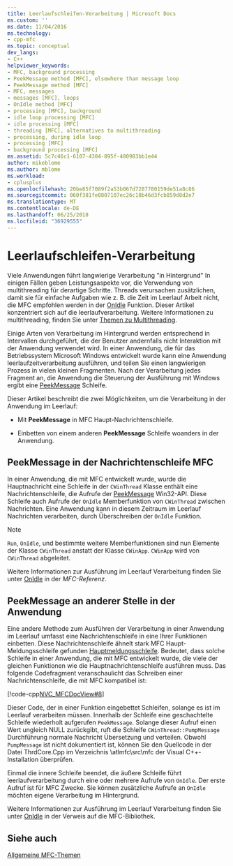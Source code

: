```yaml
---
title: Leerlaufschleifen-Verarbeitung | Microsoft Docs
ms.custom: ''
ms.date: 11/04/2016
ms.technology:
- cpp-mfc
ms.topic: conceptual
dev_langs:
- C++
helpviewer_keywords:
- MFC, background processing
- PeekMessage method [MFC], elsewhere than message loop
- PeekMessage method [MFC]
- MFC, messages
- messages [MFC], loops
- OnIdle method [MFC]
- processing [MFC], background
- idle loop processing [MFC]
- idle processing [MFC]
- threading [MFC], alternatives to multithreading
- processing, during idle loop
- processing [MFC]
- background processing [MFC]
ms.assetid: 5c7c46c1-6107-4304-895f-480983bb1e44
author: mikeblome
ms.author: mblome
ms.workload:
- cplusplus
ms.openlocfilehash: 20be85f7089f2a53b067d7287780159de51a8c86
ms.sourcegitcommit: 060f381fe0807107ec26c18b46d3fcb859d8d2e7
ms.translationtype: MT
ms.contentlocale: de-DE
ms.lasthandoff: 06/25/2018
ms.locfileid: "36929555"
---
```

# <a name="idle-loop-processing"></a>Leerlaufschleifen-Verarbeitung
Viele Anwendungen führt langwierige Verarbeitung "in Hintergrund" In einigen Fällen geben Leistungsaspekte vor, die Verwendung von multithreading für derartige Schritte. Threads verursachen zusätzlichen, damit sie für einfache Aufgaben wie z. B. die Zeit im Leerlauf Arbeit nicht, die MFC empfohlen werden in der [OnIdle](../mfc/reference/cwinthread-class.md#onidle) Funktion. Dieser Artikel konzentriert sich auf die leerlaufverarbeitung. Weitere Informationen zu multithreading, finden Sie unter [Themen zu Multithreading](../parallel/multithreading-support-for-older-code-visual-cpp.md).  
  
 Einige Arten von Verarbeitung im Hintergrund werden entsprechend in Intervallen durchgeführt, die der Benutzer andernfalls nicht Interaktion mit der Anwendung verwendet wird. In einer Anwendung, die für das Betriebssystem Microsoft Windows entwickelt wurde kann eine Anwendung leerlaufzeitverarbeitung ausführen, und teilen Sie einen langwierigen Prozess in vielen kleinen Fragmenten. Nach der Verarbeitung jedes Fragment an, die Anwendung die Steuerung der Ausführung mit Windows ergibt eine [PeekMessage](http://msdn.microsoft.com/library/windows/desktop/ms644943) Schleife.  
  
 Dieser Artikel beschreibt die zwei Möglichkeiten, um die Verarbeitung in der Anwendung im Leerlauf:  
  
-   Mit **PeekMessage** in MFC Haupt-Nachrichtenschleife.  
  
-   Einbetten von einem anderen **PeekMessage** Schleife woanders in der Anwendung.  
  
##  <a name="_core_peekmessage_in_the_mfc_message_loop"></a> PeekMessage in der Nachrichtenschleife MFC  
 In einer Anwendung, die mit MFC entwickelt wurde, wurde die Hauptnachricht eine Schleife in der `CWinThread` Klasse enthält eine Nachrichtenschleife, die Aufrufe der [PeekMessage](http://msdn.microsoft.com/library/windows/desktop/ms644943) Win32-API. Diese Schleife auch Aufrufe der `OnIdle` Memberfunktion von `CWinThread` zwischen Nachrichten. Eine Anwendung kann in diesem Zeitraum im Leerlauf Nachrichten verarbeiten, durch Überschreiben der `OnIdle` Funktion.  
  
> [!NOTE]
>  `Run`, `OnIdle`, und bestimmte weitere Memberfunktionen sind nun Elemente der Klasse `CWinThread` anstatt der Klasse `CWinApp`. `CWinApp` wird von `CWinThread` abgeleitet.  
  
 Weitere Informationen zur Ausführung im Leerlauf Verarbeitung finden Sie unter [OnIdle](../mfc/reference/cwinthread-class.md#onidle) in der *MFC-Referenz*.  
  
##  <a name="_core_peekmessage_elsewhere_in_your_application"></a> PeekMessage an anderer Stelle in der Anwendung  
 Eine andere Methode zum Ausführen der Verarbeitung in einer Anwendung im Leerlauf umfasst eine Nachrichtenschleife in eine Ihrer Funktionen einbetten. Diese Nachrichtenschleife ähnelt stark MFC Haupt-Meldungsschleife gefunden [Hauptmeldungsschleife](../mfc/reference/cwinthread-class.md#run). Bedeutet, dass solche Schleife in einer Anwendung, die mit MFC entwickelt wurde, die viele der gleichen Funktionen wie die Hauptnachrichtenschleife ausführen muss. Das folgende Codefragment veranschaulicht das Schreiben einer Nachrichtenschleife, die mit MFC kompatibel ist:  
  
 [!code-cpp[NVC_MFCDocView#8](../mfc/codesnippet/cpp/idle-loop-processing_1.cpp)]  
  
 Dieser Code, der in einer Funktion eingebettet Schleifen, solange es ist im Leerlauf verarbeiten müssen. Innerhalb der Schleife eine geschachtelte Schleife wiederholt aufgerufen `PeekMessage`. Solange dieser Aufruf einen Wert ungleich NULL zurückgibt, ruft die Schleife `CWinThread::PumpMessage` Durchführung normale Nachricht Übersetzung und verteilen. Obwohl `PumpMessage` ist nicht dokumentiert ist, können Sie den Quellcode in der Datei ThrdCore.Cpp im Verzeichnis \atlmfc\src\mfc der Visual C++-Installation überprüfen.  
  
 Einmal die innere Schleife beendet, die äußere Schleife führt leerlaufverarbeitung durch eine oder mehrere Aufrufe von `OnIdle`. Der erste Aufruf ist für MFC Zwecke. Sie können zusätzliche Aufrufe an `OnIdle` möchten eigene Verarbeitung im Hintergrund.  
  
 Weitere Informationen zur Ausführung im Leerlauf Verarbeitung finden Sie unter [OnIdle](../mfc/reference/cwinthread-class.md#onidle) in der Verweis auf die MFC-Bibliothek.  
  
## <a name="see-also"></a>Siehe auch  
 [Allgemeine MFC-Themen](../mfc/general-mfc-topics.md)

